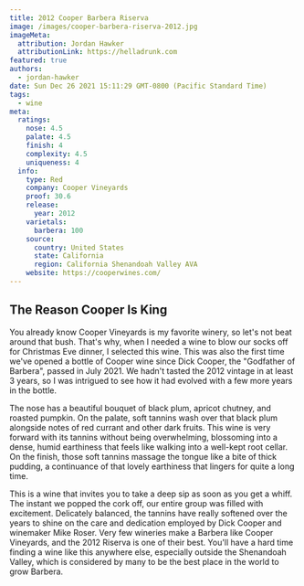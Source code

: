 ```yaml
---
title: 2012 Cooper Barbera Riserva
image: /images/cooper-barbera-riserva-2012.jpg
imageMeta:
  attribution: Jordan Hawker
  attributionLink: https://helladrunk.com
featured: true
authors:
  - jordan-hawker
date: Sun Dec 26 2021 15:11:29 GMT-0800 (Pacific Standard Time)
tags:
  - wine
meta:
  ratings:
    nose: 4.5
    palate: 4.5
    finish: 4
    complexity: 4.5
    uniqueness: 4
  info:
    type: Red
    company: Cooper Vineyards
    proof: 30.6
    release:
      year: 2012
    varietals:
      barbera: 100
    source:
      country: United States
      state: California
      region: California Shenandoah Valley AVA
    website: https://cooperwines.com/
---
```


## The Reason Cooper Is King

You already know Cooper Vineyards is my favorite winery, so let's not beat around that bush. 
That's why, when I needed a wine to blow our socks off for Christmas Eve dinner, I selected 
this wine. This was also the first time we've opened a bottle of Cooper wine since Dick Cooper, 
the "Godfather of Barbera", passed in July 2021. We hadn't tasted the 2012 vintage in at least 
3 years, so I was intrigued to see how it had evolved with a few more years in the bottle.

The nose has a beautiful bouquet of black plum, apricot chutney, and roasted pumpkin. On the palate, 
soft tannins wash over that black plum alongside notes of red currant and other dark fruits. This wine 
is very forward with its tannins without being overwhelming, blossoming into a dense, humid earthiness 
that feels like walking into a well-kept root cellar. On the finish, those soft tannins massage the 
tongue like a bite of thick pudding, a continuance of that lovely earthiness that lingers for quite a 
long time.

This is a wine that invites you to take a deep sip as soon as you get a whiff. The instant 
we popped the cork off, our entire group was filled with excitement. Delicately balanced, the tannins 
have really softened over the years to shine on the care and dedication employed by Dick Cooper and 
winemaker Mike Roser. Very few wineries make a Barbera like Cooper Vineyards, and the 2012 Riserva is 
one of their best. You'll have a hard time finding a wine like this anywhere else, especially outside 
the Shenandoah Valley, which is considered by many to be the best place in the world to grow Barbera.
